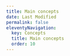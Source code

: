```yaml
---
title: Main concepts
date: Last Modified
permalink: false
eleventyNavigation:
  key: Concepts
  title: Main concepts
  order: 10
---
```

